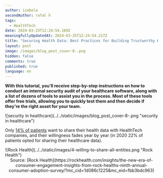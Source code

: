 ```yaml
---
author: izabela
secondAuthor: rafal h
tags:
  - HealthTech
date: 2024-03-25T12:24:54.169Z
meaningfullyUpdatedAt: 2024-03-25T12:24:54.217Z
title: "Securing Health Data: Best Practices for Building Trustworthy Healthcare Apps"
layout: post
image: /images/blog_post_cover-8-.png
hidden: false
comments: true
published: true
language: en
---
```

**With this tutorial, you'll receive step-by-step instructions on how to conduct an internal security audit of your healthcare software, along with a list of dozens of tools to assist you in the process. Most of these tools offer free trials, allowing you to quickly test them and then decide if they're the right asset for your team.**

<div className="image">![security in healthcare](../../static/images/blog_post_cover-8-.png "security in healthcare")</div>

Only [14% of patients](https://rockhealth.com/insights/the-new-era-of-consumer-engagement-insights-from-rock-healths-ninth-annual-consumer-adoption-survey/?mc_cid=1d086c1225&mc_eid=fbb3bdc963) want to share their health data with HealthTech companies, and their willingness fades year by year (in 2020 22% of patients opted for sharing their healthcare data). 

<div className="image">![Rock Health](../../static/images/4-willing-to-share-all-entities.png "Rock Health")</div>

<center> Source: [Rock Health](https://rockhealth.com/insights/the-new-era-of-consumer-engagement-insights-from-rock-healths-ninth-annual-consumer-adoption-survey/?mc_cid=1d086c1225&mc_eid=fbb3bdc963) </center>